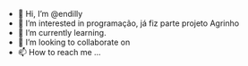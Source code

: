 - 👋 Hi, I’m @endilly
- 👀 I’m interested in programação, já fiz parte projeto Agrinho
- 🌱 I’m currently learning.
- 💞️ I’m looking to collaborate on 
- 📫 How to reach me ...

<!---
endilly/endilly is a ✨ special ✨ repository because its `README.md` (this file) appears on your GitHub profile.
You can click the Preview link to take a look at your changes.
--->
